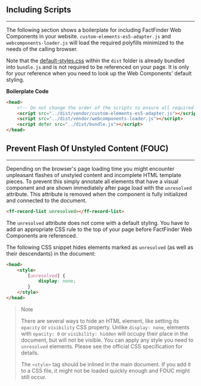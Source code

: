 ## Including Scripts

---

The following section shows a boilerplate for including FactFinder Web Components in your website.
`custom-elements-es5-adapter.js` and `webcomponents-loader.js` will load the required polyfills minimized to the needs of the calling browser.

Note that the [default-styles.css](https://github.com/FACT-Finder-Web-Components/ff-web-components/blob/release/5.x/dist/default-styles.css) within the `dist` folder is already bundled into `bundle.js` and is not required to be referenced on your page.
It is only for your reference when you need to look up the Web Components' default styling.

**Boilerplate Code**
```html
<head>
    <!-- Do not change the order of the scripts to ensure all required polyfills are loaded before our script -->
    <script src="../dist/vendor/custom-elements-es5-adapter.js"></script>
    <script src="../dist/vendor/webcomponents-loader.js"></script>
    <script defer src="../dist/bundle.js"></script>
</head>
```

## Prevent Flash Of Unstyled Content (FOUC)

---

Depending on the browser's page loading time you might encounter unpleasant flashes of unstyled content and incomplete HTML template pieces.
To prevent this simply annotate all elements that have a visual component and are shown immediately after page load with the `unresolved` attribute.
This attribute is removed when the component is fully initialized and connected to the document.

```html
<ff-record-list unresolved></ff-record-list>
```

The `unresolved` attribute does not come with a default styling.
You have to add an appropriate CSS rule to the top of your page before FactFinder Web Components are referenced.

The following CSS snippet hides elements marked as `unresolved` (as well as their descendants) in the document:

```html
<head>
    <style>
        [unresolved] {
            display: none;
        }
    </style>
</head>
```

> Note
>
> There are several ways to hide an HTML element, like setting its `opacity` or `visibility` CSS property.
> Unlike `display: none`, elements with `opacity: 0` or `visibility: hidden` will occupy their place in the document, but will not be visible.
> You can apply any style you need to `unresolved` elements.
> Please see the official CSS specification for details.
>
> The `<style>` tag should be inlined in the main document.
> If you add it to a CSS file, it might not be loaded quickly enough and FOUC might still occur.

